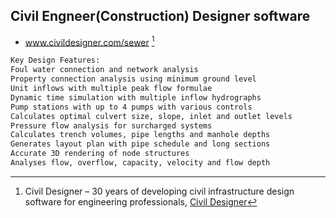 
## Civil Engneer(Construction) Designer software

-  www.civildesigner.com/sewer [^1]

```bash
Key Design Features: 
Foul water connection and network analysis
Property connection analysis using minimum ground level
Unit inflows with multiple peak flow formulae
Dynamic time simulation with multiple inflow hydrographs
Pump stations with up to 4 pumps with various controls
Calculates optimal culvert size, slope, inlet and outlet levels
Pressure flow analysis for surcharged systems
Calculates trench volumes, pipe lengths and manhole depths
Generates layout plan with pipe schedule and long sections
Accurate 3D rendering of node structures
Analyses flow, overflow, capacity, velocity and flow depth
```

[^1]:  Civil Designer – 30 years of developing civil infrastructure design software for engineering professionals, [Civil Designer][cd]

[cd]: <https://www.civildesigner.com/sewer/> "The leader in integrated civil infrastructure design"
